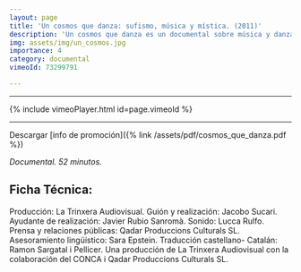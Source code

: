 ```yaml
---
layout: page
title: 'Un cosmos que danza: sufismo, música y mística. (2011)'
description: 'Un cosmos que danza es un documental sobre música y danza sufí y su expresión en distintos países del entorno mediterráneo. Un audiovisual de divulgación en tono poético sobre la música, el movimiento, y  el gesto del artista sufí que entiende que su arte deviene voz  y expresión de una creación que le trasciende'
img: assets/img/un_cosmos.jpg
importance: 4
category: documental
vimeoId: 73299791

---
```

<hr />
{% include vimeoPlayer.html id=page.vimeoId %}
<hr />

Descargar [info de promoción]({% link /assets/pdf/cosmos_que_danza.pdf %})


*Documental. 52 minutos.*


## Ficha Técnica:

Producción: La Trinxera Audiovisual. Guión y realización: Jacobo Sucari. Ayudante de realización: Javier Rubio Sanromà. Sonido: Lucca Rulfo. Prensa y relaciones públicas: Qadar Produccions Culturals SL. Asesoramiento lingüístico: Sara Epstein. Traducción castellano- Catalán: Ramon Sargatal i Pellicer. Una producción de La Trinxera Audiovisual con la colaboración del CONCA i Qadar Produccions Culturals SL.
